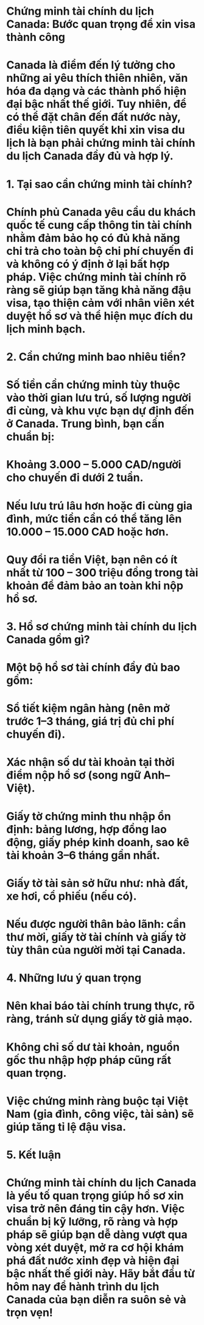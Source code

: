 # Chứng minh tài chính du lịch Canada: Bước quan trọng để xin visa thành công

# 

# Canada là điểm đến lý tưởng cho những ai yêu thích thiên nhiên, văn hóa đa dạng và các thành phố hiện đại bậc nhất thế giới. Tuy nhiên, để có thể đặt chân đến đất nước này, điều kiện tiên quyết khi xin visa du lịch là bạn phải chứng minh tài chính du lịch Canada đầy đủ và hợp lý.

# 

# 1\. Tại sao cần chứng minh tài chính?

# Chính phủ Canada yêu cầu du khách quốc tế cung cấp thông tin tài chính nhằm đảm bảo họ có đủ khả năng chi trả cho toàn bộ chi phí chuyến đi và không có ý định ở lại bất hợp pháp. Việc chứng minh tài chính rõ ràng sẽ giúp bạn tăng khả năng đậu visa, tạo thiện cảm với nhân viên xét duyệt hồ sơ và thể hiện mục đích du lịch minh bạch.

# 

# 2\. Cần chứng minh bao nhiêu tiền?

# Số tiền cần chứng minh tùy thuộc vào thời gian lưu trú, số lượng người đi cùng, và khu vực bạn dự định đến ở Canada. Trung bình, bạn cần chuẩn bị:

# 

# Khoảng 3.000 – 5.000 CAD/người cho chuyến đi dưới 2 tuần.

# 

# Nếu lưu trú lâu hơn hoặc đi cùng gia đình, mức tiền cần có thể tăng lên 10.000 – 15.000 CAD hoặc hơn.

# 

# Quy đổi ra tiền Việt, bạn nên có ít nhất từ 100 – 300 triệu đồng trong tài khoản để đảm bảo an toàn khi nộp hồ sơ.

# 

# 3\. Hồ sơ chứng minh tài chính du lịch Canada gồm gì?

# Một bộ hồ sơ tài chính đầy đủ bao gồm:

# 

# Sổ tiết kiệm ngân hàng (nên mở trước 1–3 tháng, giá trị đủ chi phí chuyến đi).

# 

# Xác nhận số dư tài khoản tại thời điểm nộp hồ sơ (song ngữ Anh–Việt).

# 

# Giấy tờ chứng minh thu nhập ổn định: bảng lương, hợp đồng lao động, giấy phép kinh doanh, sao kê tài khoản 3–6 tháng gần nhất.

# 

# Giấy tờ tài sản sở hữu như: nhà đất, xe hơi, cổ phiếu (nếu có).

# 

# Nếu được người thân bảo lãnh: cần thư mời, giấy tờ tài chính và giấy tờ tùy thân của người mời tại Canada.

# 

# 4\. Những lưu ý quan trọng

# Nên khai báo tài chính trung thực, rõ ràng, tránh sử dụng giấy tờ giả mạo.

# 

# Không chỉ số dư tài khoản, nguồn gốc thu nhập hợp pháp cũng rất quan trọng.

# 

# Việc chứng minh ràng buộc tại Việt Nam (gia đình, công việc, tài sản) sẽ giúp tăng tỉ lệ đậu visa.

# 

# 5\. Kết luận

# Chứng minh tài chính du lịch Canada là yếu tố quan trọng giúp hồ sơ xin visa trở nên đáng tin cậy hơn. Việc chuẩn bị kỹ lưỡng, rõ ràng và hợp pháp sẽ giúp bạn dễ dàng vượt qua vòng xét duyệt, mở ra cơ hội khám phá đất nước xinh đẹp và hiện đại bậc nhất thế giới này. Hãy bắt đầu từ hôm nay để hành trình du lịch Canada của bạn diễn ra suôn sẻ và trọn vẹn!

# 



